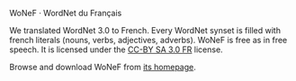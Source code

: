 WoNeF · WordNet du Français

We translated WordNet 3.0 to French. Every WordNet synset is filled with french literals (nouns, verbs, adjectives, adverbs). WoNeF is free as in free speech. It is licensed under the [CC-BY SA 3.0 FR](https://creativecommons.org/licenses/by-sa/3.0/fr/deed.en) license.

Browse and download WoNeF from [its homepage](https://wonef.pradet.me/).




